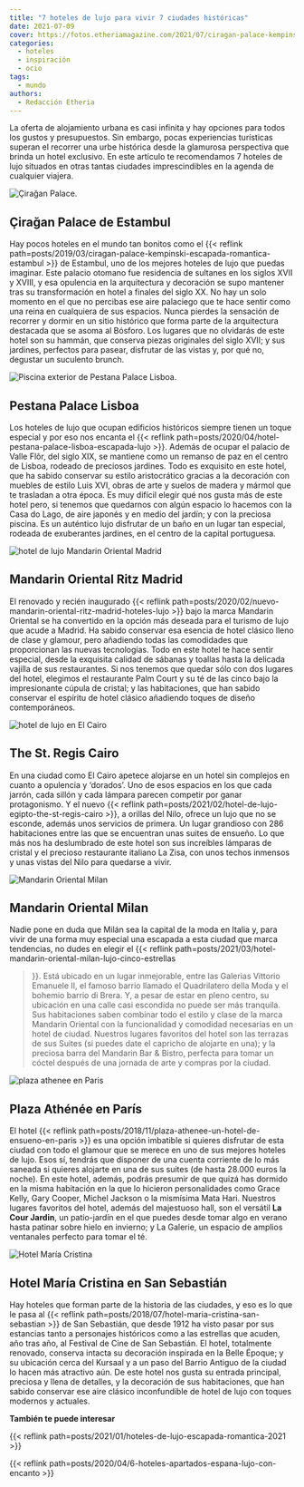 ```yaml
---
title: "7 hoteles de lujo para vivir 7 ciudades históricas"
date: 2021-07-09
cover: https://fotos.etheriamagazine.com/2021/07/ciragan-palace-kempinski-istanbul-exterior.jpg
categories: 
  - hoteles
  - inspiración
  - ocio
tags: 
  - mundo
authors: 
  - Redacción Etheria
---
```


La oferta de alojamiento urbana es casi infinita y hay opciones para todos los gustos y 
presupuestos. Sin embargo, pocas experiencias turísticas superan el recorrer una urbe 
histórica desde la glamurosa perspectiva que brinda un hotel exclusivo. En este artículo 
te recomendamos 7 hoteles de lujo situados en otras tantas ciudades imprescindibles en 
la agenda de cualquier viajera. 

![Çirağan Palace.](https://fotos.etheriamagazine.com/2021/07/ciragan-palace-kempinski-istanbul-exterior.jpg "Hotel © Çirağan Palace, ubicado en la orilla del Bósforo, en Estambul.")

## Çirağan Palace de Estambul

Hay pocos hoteles en el mundo tan bonitos como el {{< reflink 
path=posts/2019/03/ciragan-palace-kempinski-escapada-romantica-estambul >}} de Estambul, 
uno de los mejores hoteles de lujo que puedas imaginar. Este palacio otomano fue 
residencia de sultanes en los siglos XVII y XVIII, y esa opulencia en la arquitectura y 
decoración se supo mantener tras su transformación en hotel a finales del siglo XX. No 
hay un solo momento en el que no percibas ese aire palaciego que te hace sentir como una 
reina en cualquiera de sus espacios. Nunca pierdes la sensación de recorrer y dormir en 
un sitio histórico que forma parte de la arquitectura destacada que se asoma al Bósforo. 
Los lugares que no olvidarás de este hotel son su hammán, que conserva piezas originales 
del siglo XVII; y sus jardines, perfectos para pasear, disfrutar de las vistas y, por 
qué no, degustar un suculento brunch. 

![Piscina exterior de Pestana Palace Lisboa.](https://fotos.etheriamagazine.com/2021/07/Pestana-palace-lisboa-piscina.jpg "Piscina exterior de Pestana Palace Lisboa. © Pestana Hotel Group")

## Pestana Palace Lisboa

Los hoteles de lujo que ocupan edificios históricos siempre tienen un toque especial y 
por eso nos encanta el {{< reflink 
path=posts/2020/04/hotel-pestana-palace-lisboa-escapada-lujo >}}. Además de ocupar el 
palacio de Valle Flôr, del siglo XIX, se mantiene como un remanso de paz en el centro de 
Lisboa, rodeado de preciosos jardines. Todo es exquisito en este hotel, que ha sabido 
conservar su estilo aristocrático gracias a la decoración con muebles de estilo Luis 
XVI, obras de arte y suelos de madera y mármol que te trasladan a otra época. Es muy 
difícil elegir qué nos gusta más de este hotel pero, si tenemos que quedarnos con algún 
espacio lo hacemos con la Casa do Lago, de aire japonés y en medio del jardín; y con la 
preciosa piscina. Es un auténtico lujo disfrutar de un baño en un lugar tan especial, 
rodeada de exuberantes jardines, en el centro de la capital portuguesa. 

![hotel de lujo Mandarin Oriental Madrid](https://fotos.etheriamagazine.com/2021/07/Mandarin-Oriental-RitzPalm-Court.jpg "Zona del restaurante Palm Court bajo la restaurada cúpula de cristal. © Mandarin Oriental Group")

## Mandarin Oriental Ritz Madrid

El renovado y recién inaugurado {{< reflink 
path=posts/2020/02/nuevo-mandarin-oriental-ritz-madrid-hoteles-lujo >}} bajo la marca 
Mandarin Oriental se ha convertido en la opción más deseada para el turismo de lujo que 
acude a Madrid. Ha sabido conservar esa esencia de hotel clásico lleno de clase y 
glamour, pero añadiendo todas las comodidades que proporcionan las nuevas tecnologías. 
Todo en este hotel te hace sentir especial, desde la exquisita calidad de sábanas y 
toallas hasta la delicada vajilla de sus restaurantes. Si nos tenemos que quedar sólo 
con dos lugares del hotel, elegimos el restaurante Palm Court y su té de las cinco bajo 
la impresionante cúpula de cristal; y las habitaciones, que han sabido conservar el 
espíritu de hotel clásico añadiendo toques de diseño contemporáneos. 

![hotel de lujo en El Cairo](https://fotos.etheriamagazine.com/2021/07/hotel-st-regis-cairo-escalera-1.jpg "Escalera y lampara de cristal del St. Regis Cairo. © St. Regis Hotels & Resort / Marriott International Hotels")

## The St. Regis Cairo

En una ciudad como El Cairo apetece alojarse en un hotel sin complejos en cuanto a 
opulencia y ‘dorados’. Uno de esos espacios en los que cada jarrón, cada sillón y cada 
lámpara parecen competir por ganar protagonismo. Y el nuevo {{< reflink 
path=posts/2021/02/hotel-de-lujo-egipto-the-st-regis-cairo >}}, a orillas del Nilo, 
ofrece un lujo que no se esconde, además unos servicios de primera. Un lugar grandioso 
con 286 habitaciones entre las que se encuentran unas suites de ensueño. Lo que más nos 
ha deslumbrado de este hotel son sus increíbles lámparas de cristal y el precioso 
restaurante italiano La Zisa, con unos techos inmensos y unas vistas del Nilo para 
quedarse a vivir. 

![Mandarin Oriental Milan](https://fotos.etheriamagazine.com/2021/07/milan-madarin-oriental-suite-junior.jpg "Terraza de la Suite Junior Terrace. © Mandarin Oriental Group")

## Mandarin Oriental Milan

Nadie pone en duda que Milán sea la capital de la moda en Italia y, para vivir de una 
forma muy especial una escapada a esta ciudad que marca tendencias, no dudes en elegir 
el {{< reflink path=posts/2021/03/hotel-mandarin-oriental-milan-lujo-cinco-estrellas 
>}}. Está ubicado en un lugar inmejorable, entre las Galerias Vittorio Emanuele II, el 
famoso barrio llamado el Quadrilatero della Moda y el bohemio barrio di Brera. Y, a 
pesar de estar en pleno centro, su ubicación en una calle casi escondida no puede ser 
más tranquila. Sus habitaciones saben combinar todo el estilo y clase de la marca 
Mandarin Oriental con la funcionalidad y comodidad necesarias en un hotel de ciudad. 
Nuestros lugares favoritos del hotel son las terrazas de sus Suites (si puedes date el 
capricho de alojarte en una); y la preciosa barra del Mandarin Bar & Bistro, perfecta 
para tomar un cóctel después de una jornada de arte y compras por la ciudad. 

![plaza athenee en Paris](https://fotos.etheriamagazine.com/2021/07/HPA-Cour-Jardin-4-HR-by-StudiodesFleurs.jpg "El jardín secreto de Plaza Athénee. Un precioso vergel en medio del hotel. © Studio des Fleurs")

## Plaza Athénée en París

El hotel {{< reflink path=posts/2018/11/plaza-athenee-un-hotel-de-ensueno-en-paris >}} 
es una opción imbatible si quieres disfrutar de esta ciudad con todo el glamour que se 
merece en uno de sus mejores hoteles de lujo. Esos sí, tendrás que disponer de una 
cuenta corriente de lo más saneada si quieres alojarte en una de sus suites (de hasta 
28.000 euros la noche). En este hotel, además, podrás presumir de que quizá has dormido 
en la misma habitación en la que lo hicieron personalidades como Grace Kelly, Gary 
Cooper, Michel Jackson o la mismísima Mata Hari. Nuestros lugares favoritos del hotel, 
además del majestuoso hall, son el versátil **La Cour Jardin**, un patio-jardín en el 
que puedes desde tomar algo en verano hasta patinar sobre hielo en invierno; y La 
Galerie, un espacio de amplios ventanales perfecto para tomar el té. 

![Hotel María Cristina](https://fotos.etheriamagazine.com/2021/07/HOTEL-MARIA-CRISTINA-HDHotelMariaCristinaSanSebastianExteriorviewatnight.jpg "© Hotel María Cristina.")

## Hotel María Cristina en San Sebastián

Hay hoteles que forman parte de la historia de las ciudades, y eso es lo que le pasa al 
{{< reflink path=posts/2018/07/hotel-maria-cristina-san-sebastian >}} de San Sebastián, 
que desde 1912 ha visto pasar por sus estancias tanto a personajes históricos como a las 
estrellas que acuden, año tras año, al Festival de Cine de San Sebastián. El hotel, 
totalmente renovado, conserva intacta su decoración inspirada en la Belle Époque; y su 
ubicación cerca del Kursaal y a un paso del Barrio Antiguo de la ciudad lo hacen más 
atractivo aún. De este hotel nos gusta su entrada principal, preciosa y llena de 
detalles, y la decoración de sus habitaciones, que han sabido conservar ese aire clásico 
inconfundible de hotel de lujo con toques modernos y actuales. 

**También te puede interesar** 

{{< reflink path=posts/2021/01/hoteles-de-lujo-escapada-romantica-2021 >}} 

{{< reflink path=posts/2020/04/6-hoteles-apartados-espana-lujo-con-encanto >}}
